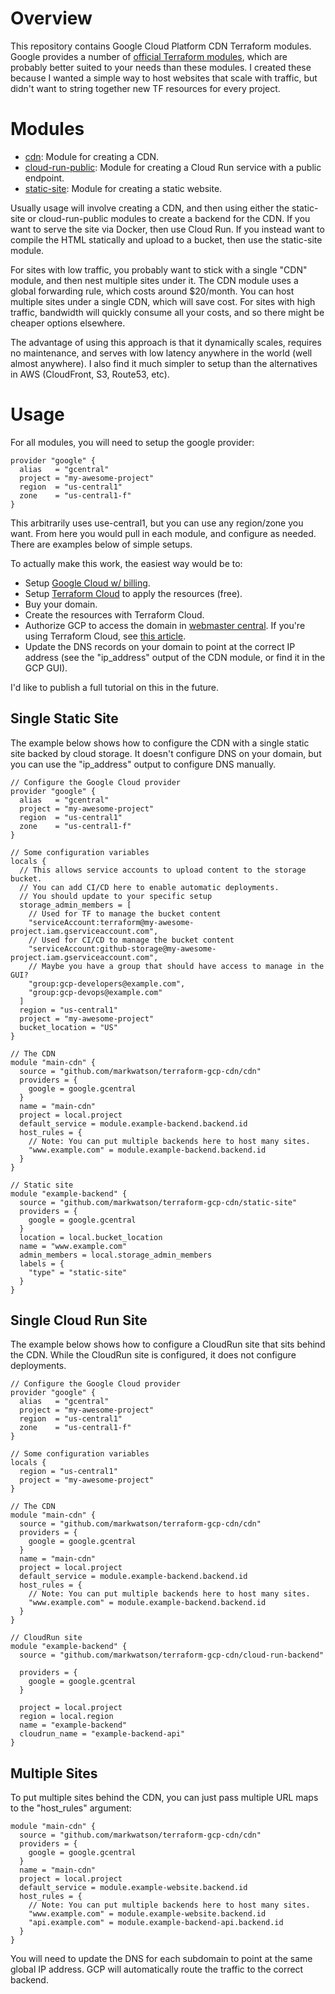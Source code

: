 # Overview

This repository contains Google Cloud Platform CDN Terraform modules. Google provides a number
of [official Terraform modules](https://registry.terraform.io/search/modules?namespace=GoogleCloudPlatform), which are probably better suited to your needs than these modules. I created these because I wanted a simple way to host websites that scale with traffic, but didn't want
to string together new TF resources for every project.

# Modules

- [cdn](cdn): Module for creating a CDN.
- [cloud-run-public](cloud-run-public): Module for creating a Cloud Run service with a public endpoint.
- [static-site](static-site): Module for creating a static website.

Usually usage will involve creating a CDN, and then using either the static-site or cloud-run-public modules to create a backend for the CDN. If you want to serve the site via Docker, then use Cloud Run. If you instead want to compile the HTML statically and upload to a bucket, then use the static-site module.

For sites with low traffic, you probably want to stick with a single "CDN" module, and then nest multiple sites under it. The CDN module uses a global forwarding rule, which costs around $20/month. You can host multiple sites under a single CDN, which will save cost. For sites with high traffic, bandwidth will quickly consume all your costs, and so there might be cheaper options elsewhere.

The advantage of using this approach is that it dynamically scales, requires no maintenance, and serves with low latency anywhere in the world (well almost anywhere). I also find it much simpler to setup than the alternatives in AWS (CloudFront, S3, Route53, etc).

# Usage

For all modules, you will need to setup the google provider:

```hcl
provider "google" {
  alias   = "gcentral"
  project = "my-awesome-project"
  region  = "us-central1"
  zone    = "us-central1-f"
}
```

This arbitrarily uses use-central1, but you can use any region/zone you want. From here you would pull in each module, and configure as needed. There are examples below of simple setups.

To actually make this work, the easiest way would be to:

- Setup [Google Cloud w/ billing](https://cloud.google.com/).
- Setup [Terraform Cloud](https://cloud.hashicorp.com/products/terraform) to apply the resources (free).
- Buy your domain.
- Create the resources with Terraform Cloud.
- Authorize GCP to access the domain in [webmaster central](https://www.google.com/webmasters/verification/home). If you're using Terraform Cloud, see [this article](https://medium.com/@bitniftee/flash-tutorial-fix-cloud-run-domain-mapping-verification-issues-4dba51151578).
- Update the DNS records on your domain to point at the correct IP address (see the "ip_address" output of the CDN module, or find it in the GCP GUI).

I'd like to publish a full tutorial on this in the future.

## Single Static Site

The example below shows how to configure the CDN with a single static site backed by cloud storage. It doesn't configure DNS on your domain, but you can use the "ip_address" output to configure DNS manually.

```hcl
// Configure the Google Cloud provider
provider "google" {
  alias   = "gcentral"
  project = "my-awesome-project"
  region  = "us-central1"
  zone    = "us-central1-f"
}

// Some configuration variables
locals {
  // This allows service accounts to upload content to the storage bucket.
  // You can add CI/CD here to enable automatic deployments.
  // You should update to your specific setup
  storage_admin_members = [
    // Used for TF to manage the bucket content
    "serviceAccount:terraform@my-awesome-project.iam.gserviceaccount.com",
    // Used for CI/CD to manage the bucket content
    "serviceAccount:github-storage@my-awesome-project.iam.gserviceaccount.com",
    // Maybe you have a group that should have access to manage in the GUI?
    "group:gcp-developers@example.com",
    "group:gcp-devops@example.com"
  ]
  region = "us-central1"
  project = "my-awesome-project"
  bucket_location = "US"
}

// The CDN
module "main-cdn" {
  source = "github.com/markwatson/terraform-gcp-cdn/cdn"
  providers = {
    google = google.gcentral
  }
  name = "main-cdn"
  project = local.project
  default_service = module.example-backend.backend.id
  host_rules = {
    // Note: You can put multiple backends here to host many sites.
    "www.example.com" = module.example-backend.backend.id
  }
}

// Static site
module "example-backend" {
  source = "github.com/markwatson/terraform-gcp-cdn/static-site"
  providers = {
    google = google.gcentral
  }
  location = local.bucket_location
  name = "www.example.com"
  admin_members = local.storage_admin_members
  labels = {
    "type" = "static-site"
  }
}
```

## Single Cloud Run Site

The example below shows how to configure a CloudRun site that sits behind the CDN. While the CloudRun site is configured, it does not configure deployments.

```hcl
// Configure the Google Cloud provider
provider "google" {
  alias   = "gcentral"
  project = "my-awesome-project"
  region  = "us-central1"
  zone    = "us-central1-f"
}

// Some configuration variables
locals {
  region = "us-central1"
  project = "my-awesome-project"
}

// The CDN
module "main-cdn" {
  source = "github.com/markwatson/terraform-gcp-cdn/cdn"
  providers = {
    google = google.gcentral
  }
  name = "main-cdn"
  project = local.project
  default_service = module.example-backend.backend.id
  host_rules = {
    // Note: You can put multiple backends here to host many sites.
    "www.example.com" = module.example-backend.backend.id
  }
}

// CloudRun site
module "example-backend" {
  source = "github.com/markwatson/terraform-gcp-cdn/cloud-run-backend"

  providers = {
    google = google.gcentral
  }

  project = local.project
  region = local.region
  name = "example-backend"
  cloudrun_name = "example-backend-api"
}
```

## Multiple Sites

To put multiple sites behind the CDN, you can just pass multiple URL maps to the "host_rules" argument:

```hcl
module "main-cdn" {
  source = "github.com/markwatson/terraform-gcp-cdn/cdn"
  providers = {
    google = google.gcentral
  }
  name = "main-cdn"
  project = local.project
  default_service = module.example-website.backend.id
  host_rules = {
    // Note: You can put multiple backends here to host many sites.
    "www.example.com" = module.example-website.backend.id
    "api.example.com" = module.example-backend-api.backend.id
  }
}
```

You will need to update the DNS for each subdomain to point at the same global IP address. GCP will automatically route the traffic to the correct backend.
